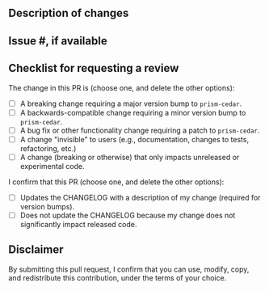 ## Description of changes

## Issue #, if available

## Checklist for requesting a review

The change in this PR is (choose one, and delete the other options):

- [ ] A breaking change requiring a major version bump to `prism-cedar`.
- [ ] A backwards-compatible change requiring a minor version bump to `prism-cedar`.
- [ ] A bug fix or other functionality change requiring a patch to `prism-cedar`.
- [ ] A change "invisible" to users (e.g., documentation, changes to tests, refactoring, etc.)
- [ ] A change (breaking or otherwise) that only impacts unreleased or experimental code.

I confirm that this PR (choose one, and delete the other options):

- [ ] Updates the CHANGELOG with a description of my change (required for version bumps).
- [ ] Does not update the CHANGELOG because my change does not significantly impact released code.

## Disclaimer

By submitting this pull request, I confirm that you can use, modify, copy, and redistribute this contribution, under the terms of your choice.
